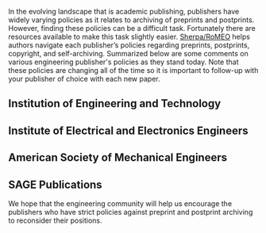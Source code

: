 In the evolving landscape that is academic publishing, publishers have widely varying policies as it relates to archiving of preprints and postprints. However, finding these policies can be a difficult task. Fortunately there are resources available to make this task slightly easier. [Sherpa/RoMEO](http://www.sherpa.ac.uk/romeo/index.php) helps authors navigate each publisher’s policies regarding preprints, postprints, copyright, and self-archiving. Summarized below are some comments on various engineering publisher's policies as they stand today. Note that these policies are changing all of the time so it is important to follow-up with your publisher of choice with each new paper.

## Institution of Engineering and Technology



## Institute of Electrical and Electronics Engineers



## American Society of Mechanical Engineers



## SAGE Publications




We hope that the engineering community will help us encourage the publishers who have strict policies against preprint and postprint archiving to reconsider their positions.
